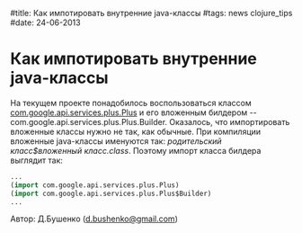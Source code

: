 #title: Как импотировать внутренние java-классы
#tags: news clojure_tips
#date: 24-06-2013


# Как импотировать внутренние java-классы

На текущем проекте понадобилось воспользоваться классом [com.google.api.services.plus.Plus](http://javadoc.google-api-java-client.googlecode.com/hg/apis/plus/v1/com/google/api/services/plus/Plus.html) и его вложенным билдером -- com.google.api.services.plus.Plus.Builder. Оказалось, что импортировать вложенные классы нужно не так, как обычные. При компиляции вложенные java-классы именуются так: _родительский класс$вложенный класс.class_. Поэтому импорт класса билдера выглядит так:

```clojure
...
(import com.google.api.services.plus.Plus)
(import com.google.api.services.plus.Plus$Builder)
...
```
Автор: Д.Бушенко (d.bushenko@gmail.com)